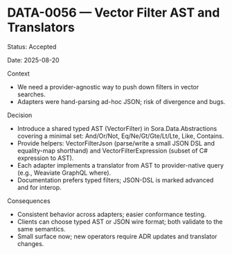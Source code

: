 # DATA-0056 — Vector Filter AST and Translators

Status: Accepted

Date: 2025-08-20

Context

- We need a provider-agnostic way to push down filters in vector searches.
- Adapters were hand-parsing ad-hoc JSON; risk of divergence and bugs.

Decision

- Introduce a shared typed AST (VectorFilter) in Sora.Data.Abstractions covering a minimal set: And/Or/Not, Eq/Ne/Gt/Gte/Lt/Lte, Like, Contains.
- Provide helpers: VectorFilterJson (parse/write a small JSON DSL and equality-map shorthand) and VectorFilterExpression (subset of C# expression to AST).
- Each adapter implements a translator from AST to provider-native query (e.g., Weaviate GraphQL where).
- Documentation prefers typed filters; JSON-DSL is marked advanced and for interop.

Consequences

- Consistent behavior across adapters; easier conformance testing.
- Clients can choose typed AST or JSON wire format; both validate to the same semantics.
- Small surface now; new operators require ADR updates and translator changes.
